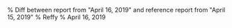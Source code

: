 % Diff between report from "April 16, 2019" and reference report from "April 15, 2019"
% Reffy
% April 16, 2019

